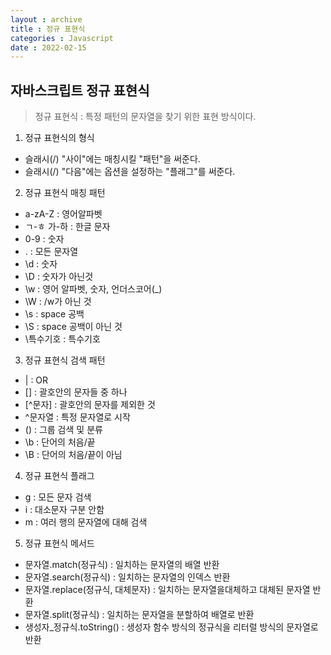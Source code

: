 ```yaml
---
layout : archive
title : 정규 표현식
categories : Javascript
date : 2022-02-15
---
```

## 자바스크립트 정규 표현식

> 정규 표현식 : 특정 패턴의 문자열을 찾기 위한 표현 방식이다.

1. 정규 표현식의 형식

* 슬래시(/) "사이"에는 매칭시킬 "패턴"을 써준다.
* 슬래시(/) "다음"에는 옵션을 설정하는 "플래그"를 써준다.

2. 정규 표현식 매칭 패턴

* a-zA-Z : 영어알파벳
* ㄱ-ㅎ 가-하 : 한글 문자
* 0-9 : 숫자
* . : 모든 문자열
* \d : 숫자
* \D : 숫자가 아닌것
* \w : 영어 알파벳, 숫자, 언더스코어(_)
* \W : /w가 아닌 것
* \s : space 공백
* \S : space 공백이 아닌 것
* \특수기호 : 특수기호

3. 정규 표현식 검색 패턴

* | : OR
* [] : 괄호안의 문자들 중 하나
* [^문자] : 괄호안의 문자를 제외한 것
* ^문자열 : 특정 문자열로 시작
* () : 그룹 검색 및 분류
* \b : 단어의 처음/끝
* \B : 단어의 처음/끝이 아님

4. 정규 표현식 플래그

* g : 모든 문자 검색
* i : 대소문자 구분 안함
* m : 여러 행의 문자열에 대해 검색

5. 정규 표현식 메서드

* 문자열.match(정규식) : 일치하는 문자열의 배열 반환
* 문자열.search(정규식) : 일치하는 문자열의 인덱스 반환
* 문자열.replace(정규식, 대체문자) : 일치하는 문자열을대체하고 대체된 문자열 반환
* 문자열.split(정규식) : 일치하는 문자열을 분할하여 배열로 반환
* 생성자_정규식.toString() : 생성자 함수 방식의 정규식을 리터럴 방식의 문자열로 반환